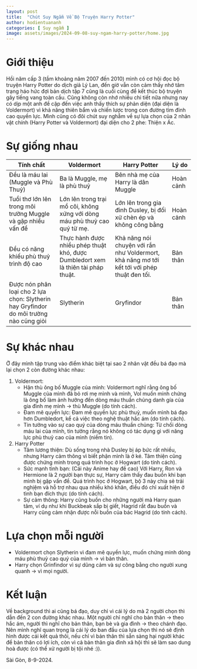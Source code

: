 ```yaml
---
layout: post
title:  "Chút Suy Ngẫm Về Bộ Truyện Harry Potter"
author: hodientuananh
categories: [ Suy ngẫm ]
image: assets/images/2024-09-08-suy-ngam-harry-potter/home.jpg
---
```

# Giới thiệu
Hồi năm cấp 3 (tầm khoảng năm 2007 đến 2010) mình có cơ hội đọc bộ truyện Harry Potter do dịch giả Lý Lan, đến giờ vẫn còn cảm thấy nhớ
tâm trạng háo hức đợi bản dịch tập 7 cũng là cuối cùng để kết thúc bộ truyện gây tiếng vang toàn cầu. Cũng không còn nhớ nhiều chi tiết nữa nhưng nay có dịp một anh đề cập đến việc anh thấy thích sự phản diện (đại diện là Voldermort) vì khả năng thiên bẩm và chiến lược trong con đường tìm đỉnh cao quyền lực. Mình cũng có đôi chút suy nghẫm về sự lựa chọn của 2 nhân vật chính (Harry Potter và Voldermort) đại diện cho 2 phe: Thiện x Ác.
# Sự giống nhau
| Tính chất | Voldermort | Harry Potter | Lý do |
|----------|----------|----------|----------|
|   Đều là máu lai (Muggle và Phù Thuỷ) |   Ba là Muggle, mẹ là phù thuỷ  |   Bên nhà mẹ của Harry là dân Muggle  |   Hoàn cảnh |
|   Tuổi thơ lớn lên trong môi trường Muggle và gặp nhiều vấn đề  |   Lớn lên trong trại mồ côi, không xứng với dòng máu phù thuỷ cao quý từ mẹ.  |   Lớn lên trong gia đình Dusley, bị đối xử chèn ép và không công bằng |   Hoàn cảnh  |
|   Đều có năng khiếu phù thuỷ trình độ cao |   Thực hành được nhiều phép thuật khó, được Dumbledort xem là thiên tài pháp thuật. |   Khả năng nói chuyện với rắn như Voldermort, khả năng mơ tới kết tới với phép thuật đen tối. |   Bản thân  |
|   Được nón phân loại cho 2 lựa chọn: Slytherin hay Gryfindor do môi trường nào cũng giỏi  |   Slytherin |   Gryfindor  |   Bản thân  |
# Sự khác nhau
Ở đây mình tập trung vào điểm khác biệt tại sao 2 nhân vật đều bá đạo mà lại chọn 2 còn đường khác nhau:
1. Voldermort:
    - Hận thù ông bố Muggle của mình: Voldermort nghĩ rằng ông bố Muggle của mình đã bỏ rơi mẹ mình và mình, Vol muốn minh chứng là ông bố làm ảnh hưởng đến dòng máu thuần chủng danh gía của gia đình mẹ mình -> thù Muggle (do tính cách).
    - Đam mê quyền lực: Đam mê quyền lực phù thuỷ, muốn mình bá đạo hơn Dumbledort, kể cả việc theo nghệ thuật hắc ám (do tính cách).
    - Tin tưởng vào sự cao quý của dòng máu thuần chủng: Từ chối dòng máu lai của mình, tin tưởng rằng nó không có tác dụng gì với năng lực phù thuỷ cao của mình (niềm tin).
2. Harry Potter
    - Tâm lương thiện: Dù sống trong nhà Dusley bị áp bức rất nhiều, nhưng Harry cảm thông vì biết phận mình là ở ké. Tâm thiện cũng được chứng minh trong quá trình học ở Hogwart (do tính cách).
    - Sức mạnh tình bạn: (Cái này Anime hay đề cao) Với Harry, Ron và Hermione là 2 người bạn thực sự, Harry cảm thấy đau buồn khi bạn mình bị gặp vấn đề. Quá trình học ở Hogwart, bộ 3 này chia sẻ trải nghịệm và hỗ trợ nhau qua nhiều khó khăn, điều đó chỉ xuất hiện ở tình bạn đích thực (do tính cách).
    - Sự cảm thông: Harry cũng buồn cho những người mà Harry quan tâm, ví dụ như khi Buckbeak sắp bị giết, Hagrid rất đau buồn và Harry cũng cảm nhận được nỗi buồn của bác Hagrid (do tính cách).
# Lựa chọn mỗi người
- Voldermort chọn Slytherin vì đam mê quyền lực, muốn chứng minh dòng máu phù thuỷ cao quý của mình -> vì bản thân.
- Harry chọn Grinfindor vì sự dũng cảm và sự công bằng cho người xung quanh -> vì mọi người.
# Kết luận
Về background thì ai cũng bá đạo, duy chỉ vì cái lý do mà 2 người chọn thì dẫn đến 2 con đường khác nhau. Một người chỉ nghĩ cho bản thân -> theo hắc ám, người thì nghĩ cho bản thân, bạn bè và gia đình -> theo chánh đạo. Nên mình nghĩ quan trọng là cái lý do ban đầu của lựa chọn thì nó sẽ định hình được cái kết quả thôi, nếu chỉ vì bản thân thì sẵn sàng hại người khác để bản thân có lợi ích, còn vì cả bản thân gia đình xã hội thì sẽ làm sao dung hoà được (có thể xử người bị tội nhé :)).

Sài Gòn, 8-9-2024.